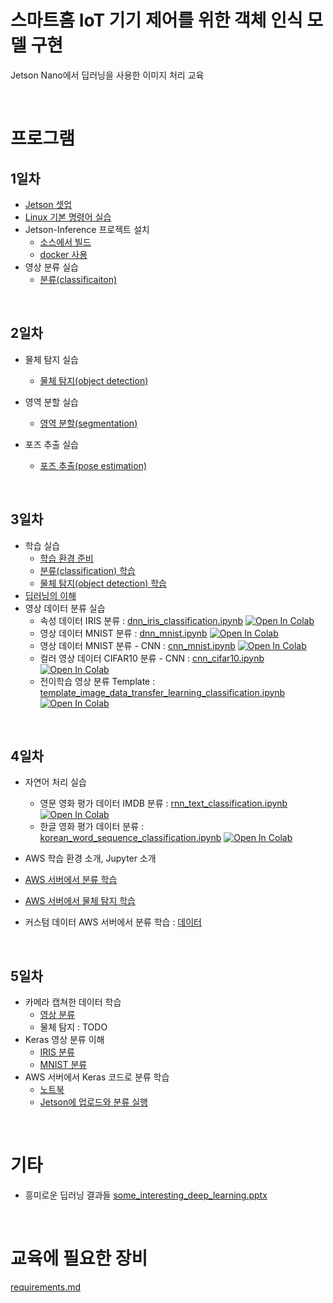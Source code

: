 # 스마트홈 IoT 기기 제어를 위한 객체 인식 모델 구현

Jetson Nano에서 딥러닝을 사용한 이미지 처리 교육

<br>

# 프로그램

## 1일차

- [Jetson 셋업](jetson_setup.pdf)
- [Linux 기본 명령어 실습](linux_commands.md)
- Jetson-Inference 프로젝트 설치
    - [소스에서 빌드](jetson_inference/setup_from_source.md)
    - [docker 사용](jetson_inference/setup_by_docker.md)
- 영상 분류 실습
    - [분류(classificaiton)](jetson_inference/execute_classification.md)

<br>

## 2일차
- 물체 탐지 실습
    - [물체 탐지(object detection)](jetson_inference/execute_object_detection.md)

- 영역 분할 실습
    - [영역 분할(segmentation)](jetson_inference/execute_segmentation.md)

- 포즈 추출 실습
    - [포즈 추출(pose estimation)](jetson_inference/execute_pose_estimation.md)

<br>

## 3일차
- 학습 실습
    - [학습 환경 준비](jetson_inference/prepare_training.md)
    - [분류(classification) 학습](jetson_inference/train_classification.md)
    - [물체 탐지(object detection) 학습](jetson_inference/train_object_detection.md)
- [딥러닝의 이해](deep_learning_intro.pptx)
- 영상 데이터 분류 실습
    - 속성 데이터 IRIS 분류 : [dnn_iris_classification.ipynb](./deep_learning/dnn_iris_classification.ipynb) [![Open In Colab](https://colab.research.google.com/assets/colab-badge.svg)](https://colab.research.google.com/github/dhrim/cau_2021/blob/master/material/deep_learning/dnn_iris_classification.ipynb)
    - 영상 데이터 MNIST 분류 : [dnn_mnist.ipynb](./deep_learning/dnn_mnist.ipynb) [![Open In Colab](https://colab.research.google.com/assets/colab-badge.svg)](https://colab.research.google.com/github/dhrim/cau_2021/blob/master/material/deep_learning/dnn_mnist.ipynb)
    - 영상 데이터 MNIST 분류 - CNN : [cnn_mnist.ipynb](./deep_learning/cnn_mnist.ipynb) [![Open In Colab](https://colab.research.google.com/assets/colab-badge.svg)](https://colab.research.google.com/github/dhrim/cau_2021/blob/master/material/deep_learning/cnn_mnist.ipynb)
    - 컬러 영상 데이터 CIFAR10 분류 - CNN : [cnn_cifar10.ipynb](./deep_learning/cnn_cifar10.ipynb) [![Open In Colab](https://colab.research.google.com/assets/colab-badge.svg)](https://colab.research.google.com/github/dhrim/cau_2021/blob/master/material/deep_learning/cnn_cifar10.ipynb)
    - 전이학습 영상 분류 Template : [template_image_data_transfer_learning_classification.ipynb](./deep_learning/template_image_data_transfer_learning_classification.ipynb) [![Open In Colab](https://colab.research.google.com/assets/colab-badge.svg)](https://colab.research.google.com/github/dhrim/cau_2021/blob/master/material/deep_learning/template_image_data_transfer_learning_classification.ipynb)

<br>

## 4일차
- 자연어 처리 실습
    - 영문 영화 평가 데이터 IMDB 분류 : [rnn_text_classification.ipynb](./deep_learning/rnn_text_classification.ipynb) [![Open In Colab](https://colab.research.google.com/assets/colab-badge.svg)](https://colab.research.google.com/github/dhrim/cau_2021/blob/master/material/deep_learning/rnn_text_classification.ipynb)
    - 한글 영화 평가 데이터 분류 : [korean_word_sequence_classification.ipynb](./deep_learning/korean_word_sequence_classification.ipynb) [![Open In Colab](https://colab.research.google.com/assets/colab-badge.svg)](https://colab.research.google.com/github/dhrim/cau_2021/blob/master/material/deep_learning/korean_word_sequence_classification.ipynb)


- AWS 학습 환경 소개, Jupyter 소개
- [AWS 서버에서 분류 학습](jetson_inference/train_classification_on_server.md)
- [AWS 서버에서 물체 탐지 학습](jetson_inference/train_object_detection_on_server.md)
- 커스텀 데이터 AWS 서버에서 분류 학습 : [데이터](data/flowers.zip)

<br>

## 5일차
- 카메라 캡쳐한 데이터 학습
    - [영상 분류](jetson_inference/train_classification_thumb_up_down.md)
    - 물체 탐지 : TODO
- Keras 영상 분류 이해
    - [IRIS 분류](keras/dnn_iris_classification.ipynb)
    - [MNIST 분류](keras/dnn_mnist.ipynb)
- AWS 서버에서 Keras 코드로 분류 학습
    - [노트북](jetson_inference/train_classification_on_server_on_keras.ipynb)
    - [Jetson에 업로드와 분류 실행](jetson_inference/execute_classification_by_uploaded_model.md)

<br>

# 기타

- 흥미로운 딥러닝 결과들 [some_interesting_deep_learning.pptx](some_interesting_deep_learning.pptx)

<br>

# 교육에 필요한 장비
[requirements.md](requirements.md)
